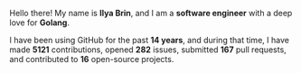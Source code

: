 Hello there! My name is **Ilya Brin**, and I am a **software engineer** with a deep love for **Golang**.

I have been using GitHub for the past **14 years**, and during that time, I have made **5121** contributions, opened **282** issues, submitted **167** pull requests, and contributed to **16** open-source projects.
